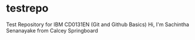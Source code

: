 # testrepo
Test Repository for IBM CD0131EN (Git and Github Basics)
Hi, I'm Sachintha Senanayake from Calcey Springboard
